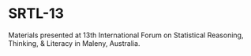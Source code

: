 # SRTL-13

Materials presented at 13th International Forum on Statistical Reasoning, Thinking, & Literacy in Maleny, Australia.
